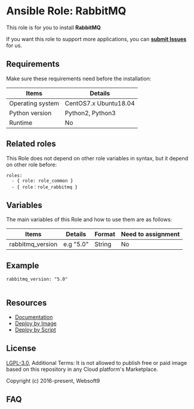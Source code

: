 Ansible Role: RabbitMQ
=========

This role is for you to install **RabbitMQ**

If you want this role to support more applications, you can [**submit Issues**](https://github.com/websoft9dev/role_rabbitmq/issues/new/choose) for us.

## Requirements

Make sure these requirements need before the installation:

| **Items**      | **Details** |
| ------------------| ------------------|
| Operating system | CentOS7.x Ubuntu18.04 |
| Python version | Python2, Python3  |
| Runtime | No |

## Related roles

This Role does not depend on other role variables in syntax, but it depend on other role before:

```
roles:
  - { role: role_common }
  - { role：role_rabbitmq }
```


## Variables

The main variables of this Role and how to use them are as follows:

| **Items**      | **Details** | **Format**  | **Need to assignment** |
| ------------------| ------------------|-----|-----|
| rabbitmq_version |  e.g "5.0" | String| No |


## Example

```
rabbitmq_version: "5.0"
  
```

## Resources

* [Documentation](https://support.websoft9.com/docs/rabbitmq)
* [Deploy by Image](https://apps.websoft9.com/rabbitmq)
* [Deploy by Script](https://github.com/websoft9/ansible-rabbitmq)


## License

[LGPL-3.0](/License.md), Additional Terms: It is not allowed to publish free or paid image based on this repository in any Cloud platform's Marketplace.

Copyright (c) 2016-present, Websoft9

## FAQ
